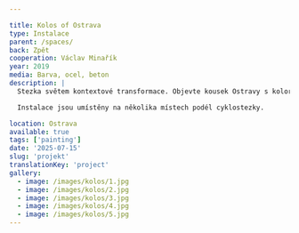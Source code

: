 ```yaml
---

title: Kolos of Ostrava
type: Instalace
parent: /spaces/
back: Zpět
cooperation: Václav Minařík
year: 2019
media: Barva, ocel, beton
description: |
  Stezka světem kontextové transformace. Objevte kousek Ostravy s koloritem subtropického pásma, kde i technologie jen nakukují, aby je neschvátila příroda. Podmanit si a vytrhnout kterýkoliv pokrokový kontext. Zakořenit, vyrašit, vyrůst, vykvést. To jsou místní zákony, které hravě oživují i moderní věk.

  Instalace jsou umístěny na několika místech podél cyklostezky.

location: Ostrava
available: true
tags: ['painting']
date: '2025-07-15'
slug: 'projekt'
translationKey: 'project'
gallery:
  - image: /images/kolos/1.jpg
  - image: /images/kolos/2.jpg
  - image: /images/kolos/3.jpg
  - image: /images/kolos/4.jpg
  - image: /images/kolos/5.jpg
---
```

